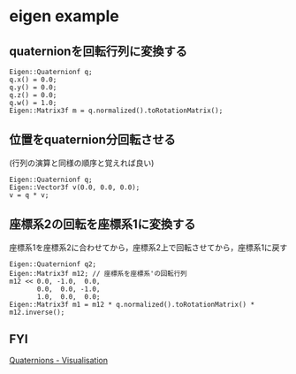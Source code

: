 # eigen example

## quaternionを回転行列に変換する
```
Eigen::Quaternionf q;
q.x() = 0.0;
q.y() = 0.0;
q.z() = 0.0;
q.w() = 1.0;
Eigen::Matrix3f m = q.normalized().toRotationMatrix();
```

## 位置をquaternion分回転させる
(行列の演算と同様の順序と覚えれば良い)
```
Eigen::Quaternionf q;
Eigen::Vector3f v(0.0, 0.0, 0.0);
v = q * v;
```

## 座標系2の回転を座標系1に変換する
座標系1を座標系2に合わせてから，座標系2上で回転させてから，座標系1に戻す
```
Eigen::Quaternionf q2;
Eigen::Matrix3f m12; // 座標系を座標系'の回転行列
m12 << 0.0, -1.0,  0.0,
       0.0,  0.0, -1.0,
       1.0,  0.0,  0.0;
Eigen::Matrix3f m1 = m12 * q.normalized().toRotationMatrix() * m12.inverse();
```

## FYI
[Quaternions \- Visualisation]( https://quaternions.online/ )
